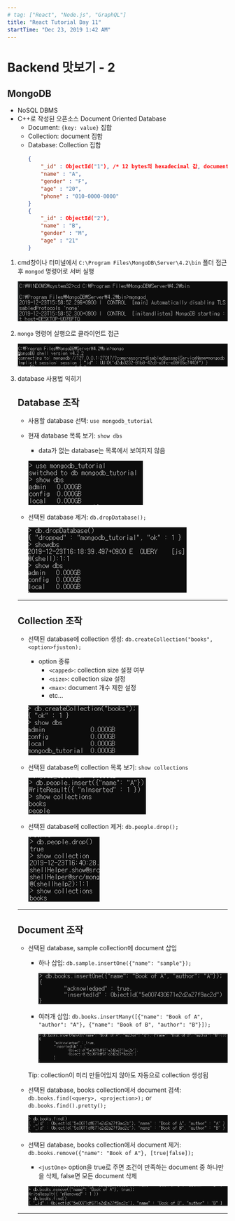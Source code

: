 ```yaml
---
# tag: ["React", "Node.js", "GraphQL"]
title: "React Tutorial Day 11"
startTime: "Dec 23, 2019 1:42 AM"
---
```


# Backend 맛보기 - 2

## MongoDB

- NoSQL DBMS
- C++로 작성된 오픈소스 Document Oriented Database
    - Document: `{key: value}` 집합
    - Collection: document 집합
    - Database: Collection 집합
        ```json
        {
        	"_id" : ObjectId("1"), /* 12 bytes의 hexadecimal 값, document의 unique함 제공 */
        	"name" : "A",
        	"gender" : "F",
        	"age" : "20",
        	"phone" : "010-0000-0000"
        }
        {
        	"_id" : ObjectId("2"),
        	"name" : "B",
        	"gender" : "M",
        	"age" : "21"
        }
        ```

1. cmd창이나 터미널에서 `C:\Program Files\MongoDB\Server\4.2\bin` 폴더 접근 후 `mongod` 명령어로 서버 실행

    ![](Day11/Untitled.png)

2. `mongo` 명령어 실행으로 클라이언트 접근

    ![](<./Day11/Untitled1.png>)

3. database 사용법 익히기

    ## Database 조작

    - 사용할 database 선택: `use mongodb_tutorial`
    - 현재 database 목록 보기: `show dbs`
        - data가 없는 database는 목록에서 보여지지 않음

        ![](Day11/Untitled2.png)

    - 선택된 database 제거: `db.dropDatabase();`

        ![](Day11/Untitled3.png)

    ---

    ## Collection 조작

    - 선택된 database에 collection 생성: `db.createCollection("books", <option>fjuston);`
        - option 종류
            - `<capped>`: collection size 설정 여부
            - `<size>`: collection size 설정
            - `<max>`: document 개수 제한 설정
            - etc...

        ![](Day11/Untitled4.png)

    - 선택된 database의 collection 목록 보기: `show collections`

        ![](Day11/Untitled5.png)

    - 선택된 database에 collection 제거: `db.people.drop();`

        ![](Day11/Untitled6.png)

    ---

    ## Document 조작

    - 선택된 database, sample collection에 document 삽입
        - 하나 삽입: `db.sample.insertOne({"name": "sample"});`

            ![](Day11/Untitled7.png)

        - 여러개 삽입: `db.books.insertMany([{"name": "Book of A", "author": "A"}, {"name": "Book of B", "author": "B"}]);`

            ![](Day11/Untitled8.png)

        Tip: collection이 미리 만들어있지 않아도 자동으로 collection 생성됨

    - 선택된 database, books collection에서 document 검색: `db.books.find(<query>, <projection>);` or `db.books.find().pretty();`

        ![](Day11/Untitled9.png)

    - 선택된 database, books collection에서 document 제거: `db.books.remove({"name": "Book of A"}, [true|false]);`
        - `<justOne>` option을 true로 주면 조건이 만족하는 document 중 하나만을 삭제, false면 모든 document 삭제

        ![](Day11/Untitled10.png)

    ---